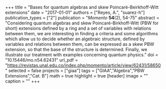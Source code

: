 +++
title = "Bases for quantum algebras and skew Poincaré-Beirkhoff-Witt extensions"
date = "2017-01-01"
authors = ["Reyes, A.", "suarez-h"]
publication_types = ["2"]
publication = "*Momento* **54**(2), 54-75"
abstract = "Considering quantum algebras and skew Poincaré-Birkhoff-Witt (PBW for short) extensions defined by a ring and a set of variables with relations between them, we are interesting in finding a criteria and some algorithms which allow us to decide whether an algebraic structure, defined by variables and relations between them, can be expressed as a skew PBW extension, so that the base of the structure is determined. Finally, we illustrate our treatment with examples concerning quantum physics."
doi = "10.15446/mo.n54.62431"
url_pdf = "https://revistas.unal.edu.co/index.php/momento/article/view/62431/58650"
selected = false
projects = ["giaa"]
tags = ["GIAA","Algebra","PBW Extensions","Cat. B"]
math = true
highlight = true
[header]
image = ""
caption = ""
+++
